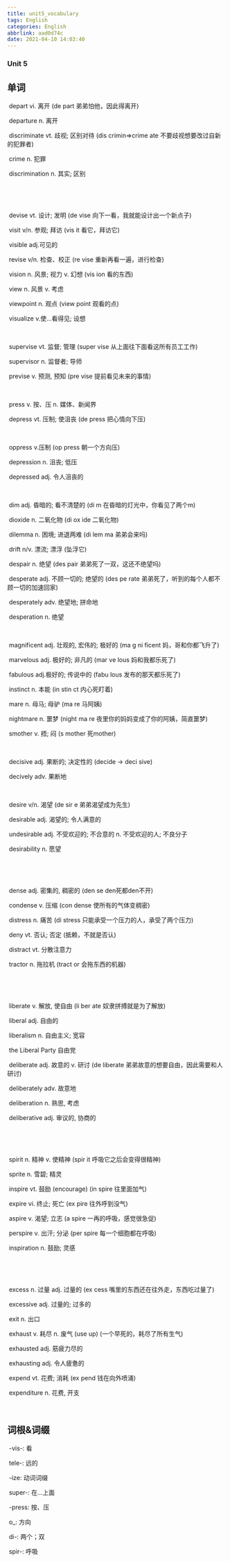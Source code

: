 ```yaml
---
title: unit5_vocabulary
tags: English
categories: English
abbrlink: aad0d74c
date: 2021-04-10 14:03:40
---
```


### Unit 5

## 单词

​	depart	vi. 离开	(de part	弟弟怕他，因此得离开)

​	departure	n. 离开

​	discriminate	vt. 歧视; 区别对待	(dis crimin=>crime ate	不要歧视想要改过自新的犯罪者)

​	crime	n. 犯罪

​	discrimination	n. 其实; 区别

​	

​	

​	devise	vt. 设计; 发明	(de vise	向下一看，我就能设计出一个新点子)

​	visit	v/n. 参观; 拜访	(vis it	看它，拜访它)

​	visible	adj.可见的

​	revise	v/n. 检查、校正	(re vise	重新再看一遍，进行检查)

​	vision	n. 风景; 视力 v. 幻想	(vis ion	看的东西)

​	view	n. 风景 v. 考虑

​	viewpoint	n. 观点	(view point	观看的点)

​	visualize	v.使...看得见; 设想

​	

​	supervise	vt. 监督; 管理	(super vise	从上面往下面看这所有员工工作)

​	supervisor	n. 监督者; 导师	

​	previse	v. 预测, 预知	(pre vise	提前看见未来的事情)

​	



​	press	v. 按、压 n. 媒体、新闻界

​	depress	vt. 压制; 使沮丧	(de press	把心情向下压)

​	

​	oppress	v.压制	(op press	朝一个方向压)

​	depression	n. 沮丧; 低压

​	depressed	adj. 令人沮丧的

​	



​	dim	adj. 昏暗的; 看不清楚的	(di m	在昏暗的灯光中，你看见了两个m)

​	dioxide	n. 二氧化物	(di ox ide	二氧化物)

​	dilemma	n. 困境; 进退两难	(di lem ma	弟弟会来吗)

​	drift	n/v. 漂流; 漂浮	(坠浮它)

​	despair	n. 绝望	(des pair	弟弟死了一双，这还不绝望吗)

​	desperate	adj. 不顾一切的; 绝望的	(des pe rate	弟弟死了，听到的每个人都不顾一切的加速回家)

​	desperately	adv. 绝望地; 拼命地

​	desperation	n. 绝望

​	

​	magnificent	adj. 壮观的, 宏伟的; 极好的	(ma g ni  ficent	妈，哥和你都飞升了)

​	marvelous	adj. 极好的; 非凡的	(mar ve lous	妈和我都乐死了)

​	fabulous	adj.极好的; 传说中的	(fabu lous	发布的那天都乐死了)

​	instinct	n. 本能	(in stin ct	内心死盯着)

​	mare	n. 母马; 母驴	(ma re	马阿姨)

​	nightmare	n. 噩梦	(night ma re	夜里你的妈妈变成了你的阿姨，简直噩梦)

​	smother	v. 捂; 闷	(s mother	死mother)

​	

​	decisive	adj. 果断的; 决定性的	(decide -> deci sive)

​	decively	adv. 果断地

​	

​	desire	v/n. 渴望	(de sir e	弟弟渴望成为先生)

​	desirable	adj. 渴望的; 令人满意的

​	undesirable	adj. 不受欢迎的; 不合意的 n. 不受欢迎的人; 不良分子

​	desirability	n. 愿望

​	

​	

​	dense	adj. 密集的, 稠密的	(den se	den死都den不开)

​	condense	v. 压缩	(con dense	使所有的气体变稠密)

​	distress	n. 痛苦	(di stress	只能承受一个压力的人，承受了两个压力)

​	deny	vt. 否认; 否定	(抵赖，不就是否认)

​	distract	vt. 分散注意力

​	tractor	n. 拖拉机	(tract or	会拖东西的机器)

​	

​	

​	liberate	v. 解放, 使自由	(li ber ate	奴隶拼搏就是为了解放)

​	liberal	adj. 自由的

​	liberalism	n. 自由主义; 宽容

​	the	Liberal	Party	自由党

​	deliberate	adj. 故意的 v. 研讨	(de liberate	弟弟故意的想要自由，因此需要和人研讨)

​	deliberately	adv. 故意地

​	deliberation	n. 熟思, 考虑

​	deliberative	adj. 审议的, 协商的

​	

​	

​	spirit	n. 精神 v. 使精神	(spir it	呼吸它之后会变得很精神)

​	sprite	n. 雪碧; 精灵

​	inspire	vt. 鼓励 (encourage)	(in spire	往里面加气)

​	expire	vi. 终止; 死亡	(ex pire	往外呼到没气)

​	aspire	v. 渴望; 立志	(a spire	一再的呼吸，感觉很急促)

​	perspire	v. 出汗; 分泌	(per spire	每一个细胞都在呼吸)

​	inspiration	n. 鼓励; 灵感

​	

​	

​	excess	n. 过量 adj. 过量的	(ex cess	嘴里的东西还在往外走，东西吃过量了)

​	excessive	adj. 过量的; 过多的	

​	exit	n. 出口

​	exhaust	v. 耗尽 n. 废气  (use up)	(一个早死的，耗尽了所有生气)

​	exhausted	adj. 筋疲力尽的

​	exhausting	adj. 令人疲惫的

​	expend	vt. 花费; 消耗	(ex pend	钱在向外喷涌)

​	expenditure	n. 花费, 开支

​	

## 词根&词缀

​	-vis-: 看

​	tele-: 远的

​	-ize: 动词词缀

​	super-: 在...上面

​	-press: 按、压

​	o_: 方向

​	di-: 两个；双

​	spir-: 呼吸